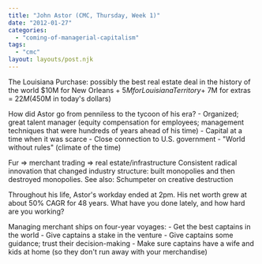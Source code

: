 ```yaml
---
title: "John Astor (CMC, Thursday, Week 1)"
date: "2012-01-27"
categories: 
  - "coming-of-managerial-capitalism"
tags: 
  - "cmc"
layout: layouts/post.njk
---
```


The Louisiana Purchase: possibly the best real estate deal in the history of the world $10M for New Orleans + $5M for Louisiana Territory + ~$7M for extras = $22M ($450M in today's dollars)

How did Astor go from penniless to the tycoon of his era? - Organized; great talent manager (equity compensation for employees; management techniques that were hundreds of years ahead of his time) - Capital at a time when it was scarce - Close connection to U.S. government - "World without rules" (climate of the time)

Fur => merchant trading => real estate/infrastructure Consistent radical innovation that changed industry structure: built monopolies and then destroyed monopolies. See also: Schumpeter on creative destruction

Throughout his life, Astor's workday ended at 2pm. His net worth grew at about 50% CAGR for 48 years. What have you done lately, and how hard are you working?

Managing merchant ships on four-year voyages: - Get the best captains in the world - Give captains a stake in the venture - Give captains some guidance; trust their decision-making - Make sure captains have a wife and kids at home (so they don't run away with your merchandise)
